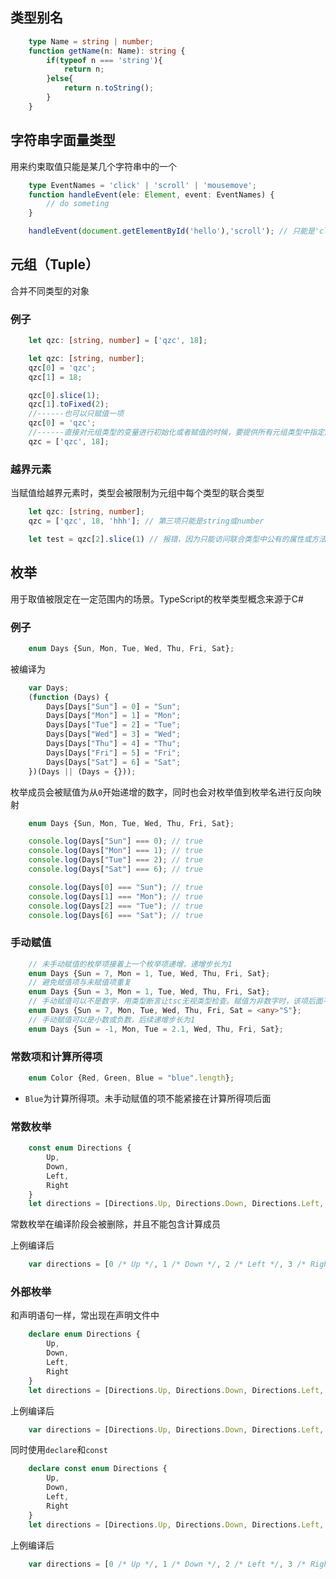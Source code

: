 ## 类型别名

```typescript
    type Name = string | number;
    function getName(n: Name): string {
        if(typeof n === 'string'){
            return n;
        }else{
            return n.toString();
        }
    }
```

## 字符串字面量类型
用来约束取值只能是某几个字符串中的一个

```typescript
    type EventNames = 'click' | 'scroll' | 'mousemove';
    function handleEvent(ele: Element, event: EventNames) {
        // do someting
    }

    handleEvent(document.getElementById('hello'),'scroll'); // 只能是'click'、'scroll'、'mousemove'三种事件
```

## 元组（Tuple）
合并不同类型的对象

### 例子

```typescript
    let qzc: [string, number] = ['qzc', 18];
```

```typescript
    let qzc: [string, number];
    qzc[0] = 'qzc';
    qzc[1] = 18;

    qzc[0].slice(1);
    qzc[1].toFixed(2);
    //------也可以只赋值一项
    qzc[0] = 'qzc';
    //------直接对元组类型的变量进行初始化或者赋值的时候，要提供所有元组类型中指定的项
    qzc = ['qzc', 18];
```

### 越界元素
当赋值给越界元素时，类型会被限制为元组中每个类型的联合类型

```typescript
    let qzc: [string, number];
    qzc = ['qzc', 18, 'hhh']; // 第三项只能是string或number

    let test = qzc[2].slice(1) // 报错，因为只能访问联合类型中公有的属性或方法
```

## 枚举
用于取值被限定在一定范围内的场景。TypeScript的枚举类型概念来源于C#

### 例子

```typescript
    enum Days {Sun, Mon, Tue, Wed, Thu, Fri, Sat};
```

被编译为

```typescript
    var Days;
    (function (Days) {
        Days[Days["Sun"] = 0] = "Sun";
        Days[Days["Mon"] = 1] = "Mon";
        Days[Days["Tue"] = 2] = "Tue";
        Days[Days["Wed"] = 3] = "Wed";
        Days[Days["Thu"] = 4] = "Thu";
        Days[Days["Fri"] = 5] = "Fri";
        Days[Days["Sat"] = 6] = "Sat";
    })(Days || (Days = {}));
```

枚举成员会被赋值为从`0`开始递增的数字，同时也会对枚举值到枚举名进行反向映射

```typescript
    enum Days {Sun, Mon, Tue, Wed, Thu, Fri, Sat};

    console.log(Days["Sun"] === 0); // true
    console.log(Days["Mon"] === 1); // true
    console.log(Days["Tue"] === 2); // true
    console.log(Days["Sat"] === 6); // true

    console.log(Days[0] === "Sun"); // true
    console.log(Days[1] === "Mon"); // true
    console.log(Days[2] === "Tue"); // true
    console.log(Days[6] === "Sat"); // true
```

### 手动赋值

```typescript
    // 未手动赋值的枚举项接着上一个枚举项递增，递增步长为1
    enum Days {Sun = 7, Mon = 1, Tue, Wed, Thu, Fri, Sat};
    // 避免赋值项与未赋值项重复
    enum Days {Sun = 3, Mon = 1, Tue, Wed, Thu, Fri, Sat};
    // 手动赋值可以不是数字，用类型断言让tsc无视类型检查。赋值为非数字时，该项后面不能紧接一个未手动赋值项
    enum Days {Sun = 7, Mon, Tue, Wed, Thu, Fri, Sat = <any>"S"};
    // 手动赋值可以是小数或负数，后续递增步长为1
    enum Days {Sun = -1, Mon, Tue = 2.1, Wed, Thu, Fri, Sat};
```

### 常数项和计算所得项

```typescript
    enum Color {Red, Green, Blue = "blue".length};
```
* `Blue`为计算所得项。未手动赋值的项不能紧接在计算所得项后面

### 常数枚举

```typescript
    const enum Directions {
        Up,
        Down,
        Left,
        Right
    }
    let directions = [Directions.Up, Directions.Down, Directions.Left, Directions.Right];
```

常数枚举在编译阶段会被删除，并且不能包含计算成员

上例编译后

```javascript
    var directions = [0 /* Up */, 1 /* Down */, 2 /* Left */, 3 /* Right */];
```

### 外部枚举
和声明语句一样，常出现在声明文件中

```typescript
    declare enum Directions {
        Up,
        Down,
        Left,
        Right
    }
    let directions = [Directions.Up, Directions.Down, Directions.Left, Directions.Right];
```

上例编译后

```javascript
    var directions = [Directions.Up, Directions.Down, Directions.Left, Directions.Right];
```

同时使用`declare`和`const`

```typescript
    declare const enum Directions {
        Up,
        Down,
        Left,
        Right
    }
    let directions = [Directions.Up, Directions.Down, Directions.Left, Directions.Right];

```

上例编译后

```javascript
    var directions = [0 /* Up */, 1 /* Down */, 2 /* Left */, 3 /* Right */];
```
